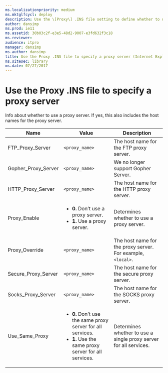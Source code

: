 ```yaml
---
ms.localizationpriority: medium
ms.mktglfcycl: deploy
description: Use the \[Proxy\] .INS file setting to define whether to use a proxy server.
author: dansimp
ms.prod: ie11
ms.assetid: 30b03c2f-e3e5-48d2-9007-e3fd632f3c18
ms.reviewer:
audience: itpro
manager: dansimp
ms.author: dansimp
title: Use the Proxy .INS file to specify a proxy server (Internet Explorer Administration Kit 11 for IT Pros)
ms.sitesec: library
ms.date: 07/27/2017
---
```



# Use the Proxy .INS file to specify a proxy server
Info about whether to use a proxy server. If yes, this also includes the host names for the proxy server.

|Name |Value |Description |
|-----|------|------------|
|FTP_Proxy_Server |`<proxy_name>` |The host name for the FTP proxy server. |
|Gopher_Proxy_Server |`<proxy_name>` |We no longer support Gopher Server. |
|HTTP_Proxy_Server |`<proxy_name>` |The host name for the HTTP proxy server. |
|Proxy_Enable |<ul><li>**0.** Don’t use a proxy server.</li><li>**1.** Use a proxy server.</li></ul> |Determines whether to use a proxy server. |
|Proxy_Override |`<proxy_name>` |The host name for the proxy server. For example, `<local>`. |
|Secure_Proxy_Server |`<proxy_name>` |The host name for the secure proxy server. |
|Socks_Proxy_Server |`<proxy_name>` |The host name for the SOCKS proxy server. |
|Use_Same_Proxy |<ul><li>**0.** Don’t use the same proxy server for all services.</li><li>**1.** Use the same proxy server for all services.</li></ul> |Determines whether to use a single proxy server for all services. |

